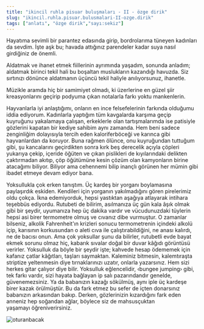 ```yaml
---
title: "ikincil ruhla pisuar buluşmaları - II - özge dirik"
slug: "ikincil.ruhla.pisuar.bulusmalari-II-ozge.dirik"
tags: ["anlatı", "özge dirik","sayı:sekiz"]
---
```


Hayatıma sevimli bir parantez edasında girip, bordrolarıma tüneyen
kadınları da sevdim. İşte aşk bu; havada attığınız parendeler kadar suya
nasıl girdiğiniz de önemli.

Aldatmak ve ihanet etmek fiillerinin ayrımında yaşadım, sonunda anladım;
aldatmak birinci tekil hali bu boşaltan muslukların kazandığı havuzda.
Siz sırtınızı dönünce aldatmanın üçüncü tekil haliyle
anılıyorsunuz, ihanetle.

Müzikle aramda hiç bir samimiyet olmadı, ki üzerlerine en güzel şiir
kreasyonlarını geçirip podyuma çıkan notalarla farkı yoktu mankenlerin.

Hayvanlarla iyi anlaştığımı, onların en ince felsefelerinin farkında
olduğumu iddia ediyorum. Kadınlarla yaptığım tüm kavgalarda karşıma
geçip kuyruğunu yakalamaya çalışan, erkeklerle olan tartışmalarımda ise
patisiyle gözlerini kapatan bir kediye sahibim aynı zamanda. Hem beni
sadece zenginliğim dolayısıyla tercih eden kaloriferböceği ve karınca
gibi hayvanlardan da koruyor. Buna rağmen ölünce, onu kuyruğundan
tuttuğum gibi, şu kancalarını geçirdikten sonra kırk beş derecelik
açıyla çöpleri yukarıya çekip, içeride öğüten ve çıkan pislikleri de
kıyılarındaki delikten çaktırmadan akıtıp, çöp öğütümüne kesin çözüm
olan kamyonların birine atacağımı biliyor. Biliyor ama cehennemi bilip
inançlı görünen her mümin gibi ibadet etmeye devam ediyor bana.

Yoksullukla çok erken tanıştım. Üç kardeş bir yorganı boylamasına
paylaşırdık eskiden. Kendileri için yorganın yakılmadığını gören
pirelerimiz oldu çokça. İkna edemiyorduk, hepsi yastıktan aşağıya
atlayarak intihara teşebbüs ediyordu. Rutubeti de bilirim, asılmanıza üç
gün kala âşık olmak gibi bir şeydir, uyumanıza hep üç dakika vardır ve
vücudunuzdaki tüylerin hepsi asi birer termometre olmuş ve cıvanız dibe
vurmuştur. O zamanlar bilseniz, alkolik Fahrenheit'ın krizleri sonucu
termometrenin içindeki alkolü içip, karısının korkusundan o aleti cıva
ile çalıştırabildiğini, ne anası kalırdı, ne de bacısı onun. Ama çok
yoksullar şunu da bilirler, rutubetli evde bayat ekmek sorunu olmaz hiç,
kabarık sıvalar doğal bir duvar kâğıdı görüntüsü verirler. Yoksulluk da
böyle bir şeydir işte; kahvede hesap ödememek için kafanız çatlar
kâğıtları, taşları saymaktan. Kaleminiz bitmesin, kalemtıraşta striptize
yeltenmesin diye tırnaklarınızı uzatır, onlarla yazarsınız. Hem sizi
herkes gitar çalıyor diye bilir. Yoksulluk eğlencelidir, ‹bungee
jumping› gibi, tek farkı vardır, sizi hayata bağlayan ip salı
pazarındandır genelde, güvenemezsiniz. Ya da babanızın kazağı sökülmüş,
aynı iple üç kardeşe birer kazak örülmüştür. Bu da fark etmez bu sefer
de içten donarsınız babanızın arkasından bakıp. Derken, gözlerinizin
kızardığını fark eden anneniz hep soğandan ağlar, böylece siz de
mahsusçuktan yaşamayı öğreniverirsiniz.



![oturanbacak](/img/oturanbacak.jpg)
